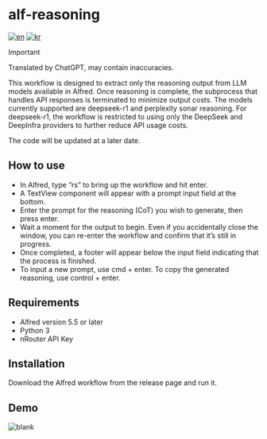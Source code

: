 # alf-reasoning
[![en](https://img.shields.io/badge/lang-en-red.svg)](https://github.com/Korcasus/alf-reasoning/blob/main/README.md)
[![kr](https://img.shields.io/badge/lang-kr-yellow.svg)](https://github.com/Korcasus/alf-reasoning/blob/main/README-KR.md)

> [!IMPORTANT]
> Translated by ChatGPT, may contain inaccuracies.

This workflow is designed to extract only the reasoning output from LLM models available in Alfred.
Once reasoning is complete, the subprocess that handles API responses is terminated to minimize output costs.
The models currently supported are deepseek-r1 and perplexity sonar reasoning.
For deepseek-r1, the workflow is restricted to using only the DeepSeek and DeepInfra providers to further reduce API usage costs.

The code will be updated at a later date.

## How to use
- In Alfred, type “rs” to bring up the workflow and hit enter. 
- A TextView component will appear with a prompt input field at the bottom. 
- Enter the prompt for the reasoning (CoT) you wish to generate, then press enter. 
- Wait a moment for the output to begin. Even if you accidentally close the window, you can re-enter the workflow and confirm that it’s still in progress. 
- Once completed, a footer will appear below the input field indicating that the process is finished. 
- To input a new prompt, use cmd + enter. To copy the generated reasoning, use control + enter.

## Requirements
- Alfred version 5.5 or later
- Python 3
- nRouter API Key

## Installation
Download the Alfred workflow from the release page and run it.

## Demo
![blank](./imgs/demo.gif)